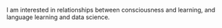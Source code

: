 I am interested in relationships between consciousness and learning, and language learning and data science.
